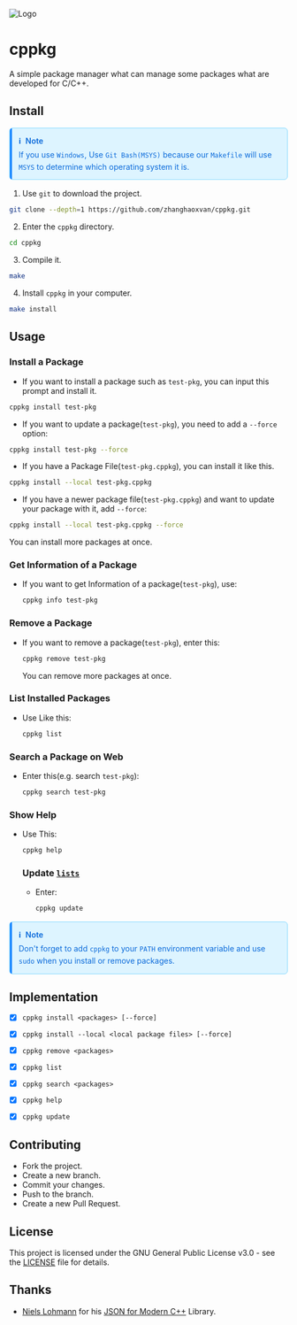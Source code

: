 ![Logo](./logo.ico)

# cppkg

A simple package manager what can manage some packages what are developed for C/C++.

## Install

<div style="position:relative;padding:12px 16px;margin:16px 0;border:1px solid #84d8ff;border-radius:6px;background-color:#ddf4ff;color:#0969da;font-family:-apple-system,BlinkMacSystemFont,'Segoe UI',Helvetica,Arial,sans-serif;font-size:14px;line-height:1.5">
  <div style="position:absolute;top:0;bottom:0;left:0;width:4px;border-radius:6px 0 0 6px;background-color:#218bff"></div>
  <div style="font-weight:600;margin-bottom:4px;display:flex;align-items:center"><span style="margin-right:8px">ℹ️</span><span>Note</span></div>
  <p style="margin:0">If you use <code>Windows</code>, Use <code>Git Bash(MSYS)</code> because our <code>Makefile</code> will use <code>MSYS</code> to determine which operating system it is.</p>
</div>

1. Use `git` to download the project.
```bash
git clone --depth=1 https://github.com/zhanghaoxvan/cppkg.git
```
2. Enter the `cppkg` directory.
```bash
cd cppkg
```
3. Compile it.
```bash
make
```
4. Install `cppkg` in your computer.
```bash
make install
```
## Usage
### Install a Package
- If you want to install a package such as `test-pkg`, you can input this prompt and install it.
```bash
cppkg install test-pkg
```
- If you want to update a package(`test-pkg`), you need to add a `--force` option:
```bash
cppkg install test-pkg --force
```
- If you have a Package File(`test-pkg.cppkg`), you can install it like this.
```bash
cppkg install --local test-pkg.cppkg
```
- If you have a newer package file(`test-pkg.cppkg`) and want to update your package with it, add `--force`:
```bash
cppkg install --local test-pkg.cppkg --force
```
You can install more packages at once.
### Get Information of a Package
- If you want to get Information of a package(`test-pkg`), use:

  ```bash
  cppkg info test-pkg
  ```

  

### Remove a Package
- If you want to remove a package(`test-pkg`), enter this:

  ```bash
  cppkg remove test-pkg
  ```

  You can remove more packages at once.

### List Installed Packages

- Use Like this:

  ```bash
  cppkg list
  ```

  

### Search a Package on Web

- Enter this(e.g. search `test-pkg`):

  ```bash
  cppkg search test-pkg
  ```

### Show Help
- Use This:

  ```bash
  cppkg help
  ```

  

  ### Update [`lists`](https://github.com/zhanghaoxvan/cppkg-packages/blob/main/lists)

  - Enter:

    ```bash
    cppkg update
    ```

    

<div style="position:relative;padding:12px 16px;margin:16px 0;border:1px solid #84d8ff;border-radius:6px;background-color:#ddf4ff;color:#0969da;font-family:-apple-system,BlinkMacSystemFont,'Segoe UI',Helvetica,Arial,sans-serif;font-size:14px;line-height:1.5">
  <div style="position:absolute;top:0;bottom:0;left:0;width:4px;border-radius:6px 0 0 6px;background-color:#218bff"></div>
  <div style="font-weight:600;margin-bottom:4px;display:flex;align-items:center"><span style="margin-right:8px">ℹ️</span><span>Note</span></div>
  <p style="margin:0">Don't forget to add <code>cppkg</code> to your <code>PATH</code> environment variable and use <code>sudo</code> when you install or remove packages.</p>
</div>

## Implementation
- [x] `cppkg install <packages> [--force]`
- [x] `cppkg install --local <local package files> [--force]`
- [x] `cppkg remove <packages>`
- [x] `cppkg list`
- [x] `cppkg search <packages>`
- [x] `cppkg help`
- [x] `cppkg update`


## Contributing
- Fork the project.
- Create a new branch.
- Commit your changes.
- Push to the branch.
- Create a new Pull Request.

## License
This project is licensed under the GNU General Public License v3.0 - see the [LICENSE](LICENSE) file for details.

## Thanks
- [Niels Lohmann](https://github.com/nlohmann) for his [JSON for Modern C++](https://github.com/nlohmann/json) Library.
